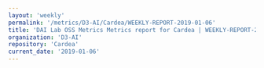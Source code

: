 ```yaml
---
layout: 'weekly'
permalink: '/metrics/D3-AI/Cardea/WEEKLY-REPORT-2019-01-06'
title: 'DAI Lab OSS Metrics Metrics report for Cardea | WEEKLY-REPORT-2019-01-06'
organization: 'D3-AI'
repository: 'Cardea'
current_date: '2019-01-06'
---
```

